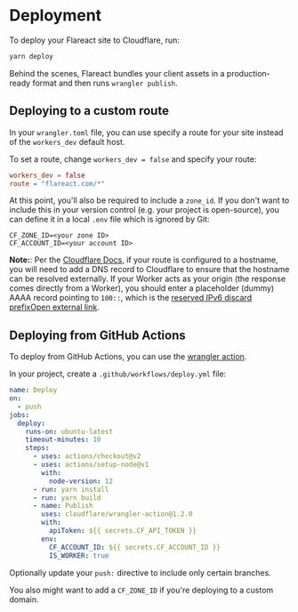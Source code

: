 # Deployment

To deploy your Flareact site to Cloudflare, run:

```bash
yarn deploy
```

Behind the scenes, Flareact bundles your client assets in a production-ready format and then runs `wrangler publish`.

## Deploying to a custom route

In your `wrangler.toml` file, you can use specify a route for your site instead of the `workers_dev` default host.

To set a route, change `workers_dev = false` and specify your route:

```toml
workers_dev = false
route = "flareact.com/*"
```

At this point, you'll also be required to include a `zone_id`. If you don't want to include this in your version control (e.g. your project is open-source), you can define it in a local `.env` file which is ignored by Git:

```
CF_ZONE_ID=<your zone ID>
CF_ACCOUNT_ID=<your account ID>
```

**Note:**: Per the [Cloudflare Docs](https://developers.cloudflare.com/workers/learning/getting-started#6d-configuring-your-project), if your route is configured to a hostname, you will need to add a DNS record to Cloudflare to ensure that the hostname can be resolved externally. If your Worker acts as your origin (the response comes directly from a Worker), you should enter a placeholder (dummy) AAAA record pointing to `100::`, which is the [reserved IPv6 discard prefixOpen external link](https://tools.ietf.org/html/rfc6666).

## Deploying from GitHub Actions

To deploy from GitHub Actions, you can use the [wrangler action](https://github.com/cloudflare/wrangler-action).

In your project, create a `.github/workflows/deploy.yml` file:

```yaml
name: Deploy
on:
  - push
jobs:
  deploy:
    runs-on: ubuntu-latest
    timeout-minutes: 10
    steps:
      - uses: actions/checkout@v2
      - uses: actions/setup-node@v1
        with:
          node-version: 12
      - run: yarn install
      - run: yarn build
      - name: Publish
        uses: cloudflare/wrangler-action@1.2.0
        with:
          apiToken: ${{ secrets.CF_API_TOKEN }}
        env:
          CF_ACCOUNT_ID: ${{ secrets.CF_ACCOUNT_ID }}
          IS_WORKER: true
```

Optionally update your `push:` directive to include only certain branches.

You also might want to add a `CF_ZONE_ID` if you're deploying to a custom domain.
